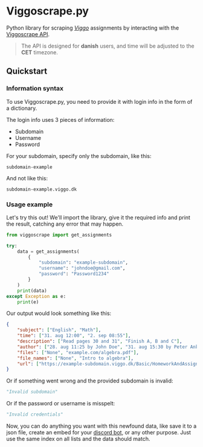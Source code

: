 # Viggoscrape.py

Python library for scraping *[Viggo](http://viggo.dk/)* assignments by interacting with the [Viggoscrape API](https://viggoscrape.xyz/).

>The API is designed for **danish** users, and time will be adjusted to the **CET** timezone.

## Quickstart

### Information syntax

To use Viggoscrape.py, you need to provide it with login info in the form of a dictionary.

The login info uses 3 pieces of information:
-  Subdomain
-  Username
-  Password

For your subdomain, specify only the subdomain, like this:

`subdomain-example`

And not like this:

`subdomain-example.viggo.dk`

### Usage example

Let's try this out! We'll import the library, give it the required info and print the result, catching any error that may happen.

```python
from viggoscrape import get_assignments

try:
    data = get_assignments(
        {
            "subdomain": "example-subdomain",
            "username": "johndoe@gmail.com",
            "password": "Password1234"
        }
    )
    print(data)
except Exception as e:
    print(e)
```

Our output would look something like this:
```json
{
    "subject": ["English", "Math"],
    "time": ["31. aug 12:00", "2. sep 08:55"],
    "description": ["Read pages 30 and 31", "Finish A, B and C"],
    "author": ["28. aug 11:25 by John Doe", "31. aug 15:30 by Peter Anker"],
    "files": ["None", "example.com/algebra.pdf"],
    "file_names": ["None", "Intro to algebra"],
    "url": ["https://example-subdomain.viggo.dk/Basic/HomeworkAndAssignment/Details/1234/#modal", "https://example-subdomain.viggo.dk/Basic/HomeworkAndAssignment/Details/1235/#modal"]
}
```
Or if something went wrong and the provided subdomain is invalid:
```python
"Invalid subdomain"
```
Or if the password or username is misspelt:
```python
"Invalid credentials"
```

Now, you can do anything you want with this newfound data, like save it to a json file, create an embed for your [discord bot](https://github.com/nangurepo/fessor), or any other purpose. Just use the same index on all lists and the data should match.
